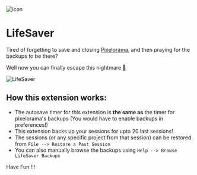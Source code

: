 ![icon](https://github.com/user-attachments/assets/9c295555-3be2-41da-aefa-19bf84f1b788)

# LifeSaver

Tired of forgetting to save and closing [Pixelorama](https://github.com/Orama-Interactive/Pixelorama), and then praying for the backups to be there?

Well now you can finally escape this nightmare 🎉

![LifeSaver](https://github.com/user-attachments/assets/dd4e63c1-11e3-470e-987a-f7c244d5073c)



## How this extension works:
- The autosave timer for this extension is **the same as** the timer for pixelorama's backups (You would have to enable backups in preferences!)
- This extension backs up your sessions for upto 20 last sessions!
- The sessions (or any specific project from that session) can be restored from `File --> Restore a Past Session`
- You can also manually browse the backups using `Help --> Browse LifeSaver Backups`

Have Fun !!!
